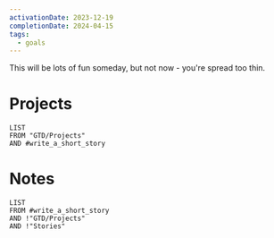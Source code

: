 ```yaml
---
activationDate: 2023-12-19
completionDate: 2024-04-15
tags:
  - goals
---
```

This will be lots of fun someday, but not now - you're spread too thin. 

# Projects
```dataview
LIST
FROM "GTD/Projects"
AND #write_a_short_story
```

# Notes
```dataview
LIST
FROM #write_a_short_story
AND !"GTD/Projects"
AND !"Stories"
```